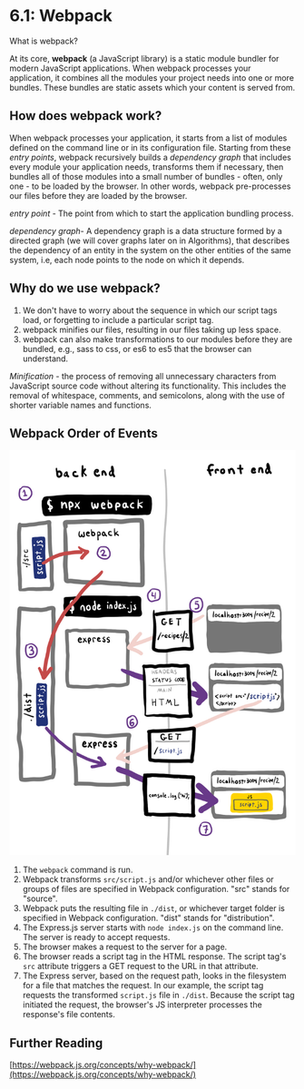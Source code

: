 # 6.1: Webpack

What is webpack?

At its core, **webpack** (a JavaScript library) is a static module bundler for modern JavaScript applications. When webpack processes your application, it combines all the modules your project needs into one or more bundles. These bundles are static assets which your content is served from.&#x20;

## How does webpack work?

When webpack processes your application, it starts from a list of modules defined on the command line or in its configuration file. Starting from these _entry points_, webpack recursively builds a _dependency graph_ that includes every module your application needs, transforms them if necessary, then bundles all of those modules into a small number of bundles - often, only one - to be loaded by the browser. In other words, webpack pre-processes our files before they are loaded by the browser.&#x20;

_entry point_ - The point from which to start the application bundling process.

_dependency graph_- A dependency graph is a data structure formed by a directed graph (we will cover graphs later on in Algorithms), that describes the dependency of an entity in the system on the other entities of the same system, i.e,  each node points to the node on which it depends.&#x20;

## Why do we use webpack?

1. We don't have to worry about the sequence in which our script tags load, or forgetting to include a particular script tag.
2. webpack minifies our files, resulting in our files taking up less space.
3. webpack can also make transformations to our modules before they are bundled, e.g., sass to css, or es6 to es5 that the browser can understand.

_Minification_ - the process of removing all unnecessary characters from JavaScript source code without altering its functionality. This includes the removal of whitespace, comments, and semicolons, along with the use of shorter variable names and functions.&#x20;

## Webpack Order of Events

![Steps 1, 2, 3 are new. Steps 4, 5, 6, 7 are what we were doing previously.](../../../.gitbook/assets/webpack-good.jpg)

1. The `webpack` command is run.
2. Webpack transforms `src/script.js` and/or whichever other files or groups of files are specified in Webpack configuration. "src" stands for "source".
3. Webpack puts the resulting file in `./dist`, or whichever target folder is specified in Webpack configuration. "dist" stands for "distribution".
4. The Express.js server starts with `node index.js` on the command line. The server is ready to accept requests.
5. The browser makes a request to the server for a page.
6. The browser reads a script tag in the HTML response. The script tag's `src` attribute triggers a GET request to the URL in that attribute.
7. The Express server, based on the request path, looks in the filesystem for a file that matches the request. In our example, the script tag requests the transformed `script.js` file in `./dist`. Because the script tag initiated the request, the browser's JS interpreter processes the response's file contents.

## Further Reading

[https://webpack.js.org/concepts/why-webpack/](https://webpack.js.org/concepts/why-webpack/)
